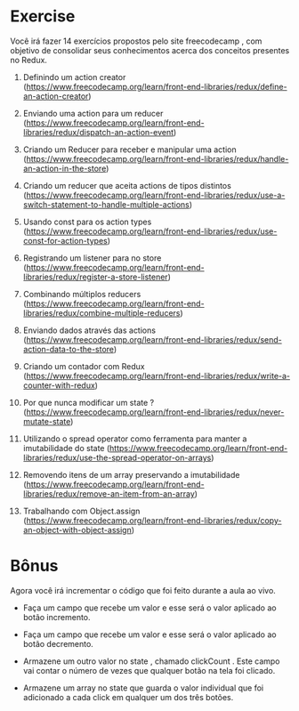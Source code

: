 # Exercise
Você irá fazer 14 exercícios propostos pelo site freecodecamp , com objetivo de consolidar seus conhecimentos acerca dos conceitos presentes no Redux.

1. Definindo um action creator
(https://www.freecodecamp.org/learn/front-end-libraries/redux/define-an-action-creator)

2. Enviando uma action para um reducer
(https://www.freecodecamp.org/learn/front-end-libraries/redux/dispatch-an-action-event)

3. Criando um Reducer para receber e manipular uma action
(https://www.freecodecamp.org/learn/front-end-libraries/redux/handle-an-action-in-the-store)

4. Criando um reducer que aceita actions de tipos distintos
(https://www.freecodecamp.org/learn/front-end-libraries/redux/use-a-switch-statement-to-handle-multiple-actions)

5. Usando const para os action types
(https://www.freecodecamp.org/learn/front-end-libraries/redux/use-const-for-action-types)

6. Registrando um listener para no store
(https://www.freecodecamp.org/learn/front-end-libraries/redux/register-a-store-listener)

7. Combinando múltiplos reducers
(https://www.freecodecamp.org/learn/front-end-libraries/redux/combine-multiple-reducers)

8. Enviando dados através das actions
(https://www.freecodecamp.org/learn/front-end-libraries/redux/send-action-data-to-the-store)

9. Criando um contador com Redux
(https://www.freecodecamp.org/learn/front-end-libraries/redux/write-a-counter-with-redux)

10. Por que nunca modificar um state ?
(https://www.freecodecamp.org/learn/front-end-libraries/redux/never-mutate-state)

11. Utilizando o spread operator como ferramenta para manter a imutabilidade do state
(https://www.freecodecamp.org/learn/front-end-libraries/redux/use-the-spread-operator-on-arrays)

12. Removendo itens de um array preservando a imutabilidade
(https://www.freecodecamp.org/learn/front-end-libraries/redux/remove-an-item-from-an-array)

13. Trabalhando com Object.assign
(https://www.freecodecamp.org/learn/front-end-libraries/redux/copy-an-object-with-object-assign)

# Bônus
Agora você irá incrementar o código que foi feito durante a aula ao vivo.

- Faça um campo que recebe um valor e esse será o valor aplicado ao botão incremento.

- Faça um campo que recebe um valor e esse será o valor aplicado ao botão decremento.

- Armazene um outro valor no state , chamado clickCount . Este campo vai contar o número de vezes que qualquer botão na tela foi clicado.

- Armazene um array no state que guarda o valor individual que foi adicionado a cada click em qualquer um dos três botões.